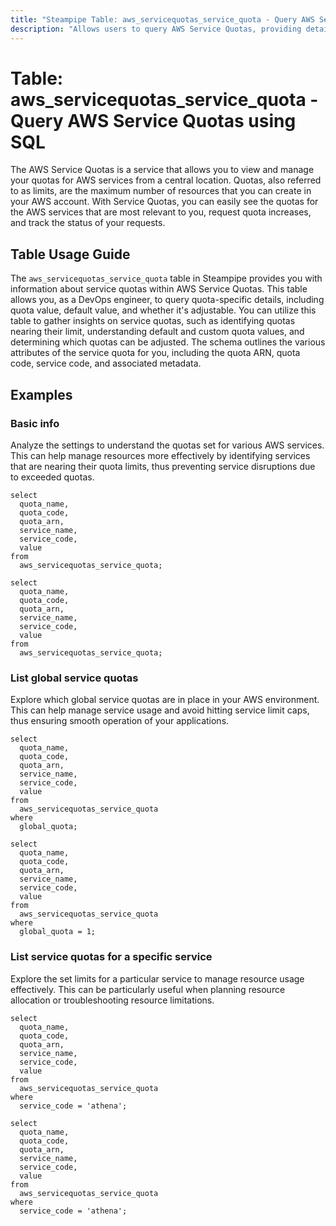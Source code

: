 ```yaml
---
title: "Steampipe Table: aws_servicequotas_service_quota - Query AWS Service Quotas using SQL"
description: "Allows users to query AWS Service Quotas, providing detailed information about each quota's value, default value, and whether it's adjustable."
---
```


# Table: aws_servicequotas_service_quota - Query AWS Service Quotas using SQL

The AWS Service Quotas is a service that allows you to view and manage your quotas for AWS services from a central location. Quotas, also referred to as limits, are the maximum number of resources that you can create in your AWS account. With Service Quotas, you can easily see the quotas for the AWS services that are most relevant to you, request quota increases, and track the status of your requests.

## Table Usage Guide

The `aws_servicequotas_service_quota` table in Steampipe provides you with information about service quotas within AWS Service Quotas. This table allows you, as a DevOps engineer, to query quota-specific details, including quota value, default value, and whether it's adjustable. You can utilize this table to gather insights on service quotas, such as identifying quotas nearing their limit, understanding default and custom quota values, and determining which quotas can be adjusted. The schema outlines the various attributes of the service quota for you, including the quota ARN, quota code, service code, and associated metadata.

## Examples

### Basic info
Analyze the settings to understand the quotas set for various AWS services. This can help manage resources more effectively by identifying services that are nearing their quota limits, thus preventing service disruptions due to exceeded quotas.

```sql+postgres
select
  quota_name,
  quota_code,
  quota_arn,
  service_name,
  service_code,
  value
from
  aws_servicequotas_service_quota;
```

```sql+sqlite
select
  quota_name,
  quota_code,
  quota_arn,
  service_name,
  service_code,
  value
from
  aws_servicequotas_service_quota;
```

### List global service quotas
Explore which global service quotas are in place in your AWS environment. This can help manage service usage and avoid hitting service limit caps, thus ensuring smooth operation of your applications.

```sql+postgres
select
  quota_name,
  quota_code,
  quota_arn,
  service_name,
  service_code,
  value
from
  aws_servicequotas_service_quota
where
  global_quota;
```

```sql+sqlite
select
  quota_name,
  quota_code,
  quota_arn,
  service_name,
  service_code,
  value
from
  aws_servicequotas_service_quota
where
  global_quota = 1;
```

### List service quotas for a specific service
Explore the set limits for a particular service to manage resource usage effectively. This can be particularly useful when planning resource allocation or troubleshooting resource limitations.

```sql+postgres
select
  quota_name,
  quota_code,
  quota_arn,
  service_name,
  service_code,
  value
from
  aws_servicequotas_service_quota
where
  service_code = 'athena';
```

```sql+sqlite
select
  quota_name,
  quota_code,
  quota_arn,
  service_name,
  service_code,
  value
from
  aws_servicequotas_service_quota
where
  service_code = 'athena';
```